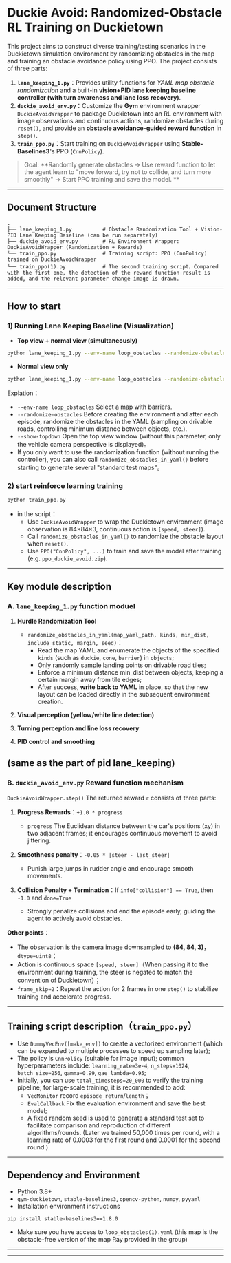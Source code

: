 # Duckie Avoid: Randomized-Obstacle RL Training on Duckietown

This project aims to construct diverse training/testing scenarios in the Duckietown simulation environment by randomizing obstacles in the map and training an obstacle avoidance policy using PPO. The project consists of three parts:

1. **`lane_keeping_1.py`**：Provides utility functions for *YAML map obstacle randomization* and a built-in **vision+PID lane keeping baseline controller (with turn awareness and lane loss recovery)**.
2. **`duckie_avoid_env.py`**：Customize the **Gym** environment wrapper `DuckieAvoidWrapper` to package Duckietown into an RL environment with image observations and continuous actions, randomize obstacles during `reset()`, and provide an **obstacle avoidance-guided reward function** in `step()`.
3. **`train_ppo.py`**：Start training on `DuckieAvoidWrapper` using **Stable-Baselines3**'s PPO (`CnnPolicy`).

> Goal: **Randomly generate obstacles → Use reward function to let the agent learn to "move forward, try not to collide, and turn more smoothly" → Start PPO training and save the model. **
---

## Document Structure

```
.
├── lane_keeping_1.py          # Obstacle Randomization Tool + Vision-PID Lane Keeping Baseline (can be run separately)
├── duckie_avoid_env.py        # RL Environment Wrapper: DuckieAvoidWrapper (Randomization + Rewards)
└── train_ppo.py               # Training script: PPO (CnnPolicy) trained on DuckieAvoidWrapper
└── train_ppo(1).py            # The second training script，Compared with the first one, the detection of the reward function result is added, and the relevant parameter change image is drawn.
```

---

## How to start

### 1) Running Lane Keeping Baseline (Visualization)
- **Top view + normal view (simultaneously)**
```bash
python lane_keeping_1.py --env-name loop_obstacles --randomize-obstacles --show-topdown
```

- **Normal view only**
```bash
python lane_keeping_1.py --env-name loop_obstacles --randomize-obstacles
```

Explation：
- `--env-name loop_obstacles` Select a map with barriers.
- `--randomize-obstacles` Before creating the environment and after each episode, randomize the obstacles in the YAML (sampling on drivable roads, controlling minimum distance between objects, etc.).
- `--show-topdown` Open the top view window (without this parameter, only the vehicle camera perspective is displayed)。
- If you only want to use the randomization function (without running the controller), you can also call `randomize_obstacles_in_yaml()` before starting to generate several "standard test maps"。

### 2) start reinforce learning training

```bash
python train_ppo.py
```

- in the script：
  - Use `DuckieAvoidWrapper` to wrap the Duckietown environment (image observation is 84×84×3, continuous action is `[speed, steer]`).
  - Call `randomize_obstacles_in_yaml()` to randomize the obstacle layout when `reset()`.
  - Use `PPO("CnnPolicy", ...)` to train and save the model after training (e.g. `ppo_duckie_avoid.zip`).

---

## Key module description

### A. `lane_keeping_1.py` function moduel

1. **Hurdle Randomization Tool**
   - `randomize_obstacles_in_yaml(map_yaml_path, kinds, min_dist, include_static, margin, seed)`：
     - Read the map YAML and enumerate the objects of the specified `kinds` (such as `duckie`, `cone`, `barrier`) in `objects`;
     - Only randomly sample landing points on drivable road tiles;
     - Enforce a minimum distance min_dist between objects, keeping a certain margin away from tile edges;
     - After success, **write back to YAML** in place, so that the new layout can be loaded directly in the subsequent environment creation.
2. **Visual perception (yellow/white line detection)**
   

3. **Turning perception and line loss recovery**
   

4. **PID control and smoothing**
   
(same as the part of pid lane_keeping)
---

### B. `duckie_avoid_env.py` Reward function mechanism

`DuckieAvoidWrapper.step()` The returned reward `r` consists of three parts:

1. **Progress Rewards**：`+1.0 * progress`  
   - `progress` The Euclidean distance between the car's positions (xy) in two adjacent frames; it encourages continuous movement to avoid jittering.

2. **Smoothness penalty**：`-0.05 * |steer - last_steer|`  
   - Punish large jumps in rudder angle and encourage smooth movements.

3. **Collision Penalty + Termination**：If `info["collision"] == True`, then `-1.0` and `done=True`
   - Strongly penalize collisions and end the episode early, guiding the agent to actively avoid obstacles.

**Other points**：
- The observation is the camera image downsampled to **(84, 84, 3)**，`dtype=uint8`；
- Action is continuous space `[speed, steer]`（When passing it to the environment during training, the steer is negated to match the convention of Duckietown）；
- `frame_skip=2`：Repeat the action for 2 frames in one `step()` to stabilize training and accelerate progress.
---

## Training script description（`train_ppo.py`）

- Use `DummyVecEnv([make_env])` to create a vectorized environment (which can be expanded to multiple processes to speed up sampling later);
- The policy is `CnnPolicy` (suitable for image input); common hyperparameters include: `learning_rate=3e-4`, `n_steps=1024`, `batch_size=256`, `gamma=0.99`, `gae_lambda=0.95`;
- Initially, you can use `total_timesteps=20_000` to verify the training pipeline; for large-scale training, it is recommended to add:
  - `VecMonitor` record `episode_return`/`length`；
  - `EvalCallback` Fix the evaluation environment and save the best model;
  - A fixed random seed is used to generate a standard test set to facilitate comparison and reproduction of different algorithms/rounds.
(Later we trained 50,000 times per round, with a learning rate of 0.0003 for the first round and 0.0001 for the second round.)
---

## Dependency and Environment

- Python 3.8+
- `gym-duckietown`, `stable-baselines3`, `opencv-python`, `numpy`, `pyyaml`
- Installation environment instructions
```bash
pip install stable-baselines3==1.8.0
```
- Make sure you have access to `loop_obstacles(1).yaml` (this map is the obstacle-free version of the map Ray provided in the group)
---



---
